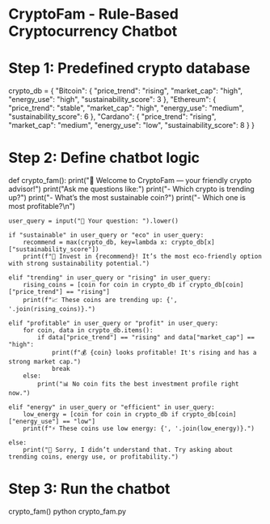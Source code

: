 # CryptoFam - Rule-Based Cryptocurrency Chatbot

# Step 1: Predefined crypto database
crypto_db = {
    "Bitcoin": {
        "price_trend": "rising",
        "market_cap": "high",
        "energy_use": "high",
        "sustainability_score": 3
    },
    "Ethereum": {
        "price_trend": "stable",
        "market_cap": "high",
        "energy_use": "medium",
        "sustainability_score": 6
    },
    "Cardano": {
        "price_trend": "rising",
        "market_cap": "medium",
        "energy_use": "low",
        "sustainability_score": 8
    }
}

# Step 2: Define chatbot logic
def crypto_fam():
    print("👋 Welcome to CryptoFam — your friendly crypto advisor!")
    print("Ask me questions like:")
    print("- Which crypto is trending up?")
    print("- What’s the most sustainable coin?")
    print("- Which one is most profitable?\n")

    user_query = input("💬 Your question: ").lower()

    if "sustainable" in user_query or "eco" in user_query:
        recommend = max(crypto_db, key=lambda x: crypto_db[x]["sustainability_score"])
        print(f"🌱 Invest in {recommend}! It’s the most eco-friendly option with strong sustainability potential.")

    elif "trending" in user_query or "rising" in user_query:
        rising_coins = [coin for coin in crypto_db if crypto_db[coin]["price_trend"] == "rising"]
        print(f"📈 These coins are trending up: {', '.join(rising_coins)}.")

    elif "profitable" in user_query or "profit" in user_query:
        for coin, data in crypto_db.items():
            if data["price_trend"] == "rising" and data["market_cap"] == "high":
                print(f"💰 {coin} looks profitable! It's rising and has a strong market cap.")
                break
        else:
            print("📊 No coin fits the best investment profile right now.")

    elif "energy" in user_query or "efficient" in user_query:
        low_energy = [coin for coin in crypto_db if crypto_db[coin]["energy_use"] == "low"]
        print(f"⚡ These coins use low energy: {', '.join(low_energy)}.")

    else:
        print("🤖 Sorry, I didn’t understand that. Try asking about trending coins, energy use, or profitability.")

# Step 3: Run the chatbot
crypto_fam()
python crypto_fam.py
